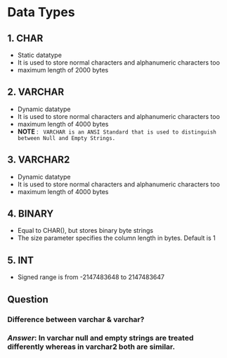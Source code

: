 # Data Types

## 1. CHAR

-   Static datatype
-   It is used to store normal characters and alphanumeric characters too
-   maximum length of 2000 bytes

## 2. VARCHAR

-   Dynamic datatype
-   It is used to store normal characters and alphanumeric characters too
-   maximum length of 4000 bytes
-   **NOTE** : ` VARCHAR is an ANSI Standard that is used to distinguish between Null and Empty Strings.`

## 3. VARCHAR2

-   Dynamic datatype
-   It is used to store normal characters and alphanumeric characters too
-   maximum length of 4000 bytes

## 4. BINARY

-   Equal to CHAR(), but stores binary byte strings
-   The size parameter specifies the column length in bytes. Default is 1

## 5. INT

-   Signed range is from -2147483648 to 2147483647

## Question

### Difference between varchar & varchar?

### **_Answer_**: In varchar **null** and **empty strings** are treated differently whereas in varchar2 both are similar.

